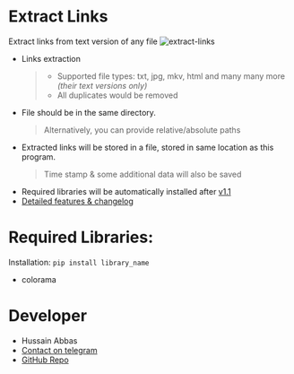 # Extract Links
Extract links from text version of any file
![extract-links](https://user-images.githubusercontent.com/78584556/107383346-e9bf1a00-6b16-11eb-9a09-0c19535b3fd8.jpg)
- Links extraction
    > - Supported file types: txt, jpg, mkv, html and many many more _(their text versions only)_
    > - All duplicates would be removed
- File should be in the same directory.
    > Alternatively, you can provide relative/absolute paths
- Extracted links will be stored in a file, stored in same location as this program.
    > Time stamp & some additional data will also be saved
- Required libraries will be automatically installed after [v1.1](https://github.com/hussain5416/Extract_Links/releases/tag/v1.1)
- [Detailed features & changelog](https://github.com/hussain5416/Extract_Links/releases)

# Required Libraries:
Installation: `pip install library_name`
- colorama

# Developer
- Hussain Abbas
- [Contact on telegram](https://t.me/hussain5416)
- [GitHub Repo](https://github.com/hussain5416/Extract_Links)
